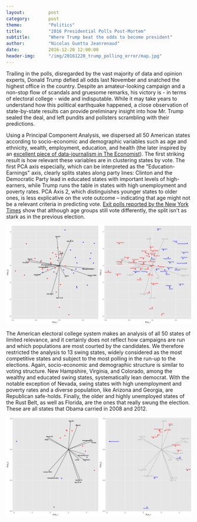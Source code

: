 ```yaml
---
layout:         post
category:       post
theme:          "Politics"
title:          "2016 Presidential Polls Post-Mortem"
subtitle:       "Where Trump beat the odds to become president"
author:         "Nicolas Guetta Jeanrenaud"
date:           2016-12-20 12:00:00
header-img:     "/img/20161220_trump_polling_error/map.jpg"
---
```


Trailing in the polls, disregarded by the vast majority of data and opinion experts, Donald Trump defied all odds last November and snatched the highest office in the country. Despite an amateur-looking campaign and a non-stop flow of scandals and gruesome remarks, his victory is - in terms of electoral college - wide and indisputable.
While it may take years to understand how this political earthquake happened, a close observation of state-by-state results can provide preliminary insight into how Mr. Trump sealed the deal, and left pundits and pollsters scrambling with their predictions.

Using a Principal Component Analysis, we dispersed all 50 American states according to socio-economic and demographic variables such as age and ethnicity, wealth, employment, education, and health (the later inspired by an [excellent piece of data-journalism in The Economist](https://www.economist.com/news/united-states/21710265-local-health-outcomes-predict-trumpward-swings-illness-indicator)). The first striking result is how relevant these variables are in clustering states by vote. The first PCA axis especially, which can be interpreted as the "Education-Earnings" axis, clearly splits states along party lines: Clinton and the Democratic Party lead in educated states with important levels of high-earners, while Trump runs the table in states with high unemployment and poverty rates. PCA Axis 2, which distinguishes younger states to older ones, is less explicative on the vote outcome – indicating that age might not be a relevant criteria in predicting vote. [Exit polls reported by the New York Times](https://www.nytimes.com/interactive/2016/11/08/us/politics/election-exit-polls.html)
show that although age groups still vote differently, the split isn't as stark as in the previous election.

<center>
<a class="example-image-link" href="/img/20161220_trump_polling_error/grid1.png" data-lightbox="example-1"><img class="example-image" src="/img/20161220_trump_polling_error/grid1.png" alt="image-1" /></a>
</center>

The American electoral college system makes an analysis of all 50 states of limited relevance, and it certainly does not reflect how campaigns are run and which populations are most courted by the candidates. We therefore restricted the analysis to 13 swing states, widely considered as the most competitive states and subject to the most polling in the run-up to the elections. Again, socio-economic and demographic structure is similar to voting structure. New Hampshire, Virginia, and Colorado,  among the wealthy and educated swing states, systematically lean democrat. With the notable exception of Nevada, swing states with high unemployment and poverty rates and a diverse population, like Arizona and Georgia, are Republican safe-holds. Finally, the older and highly unemployed states of the Rust Belt, as well as Florida, are the ones that really swung the election. These are all states that Obama carried in 2008 and 2012.

<center>
<a class="example-image-link" href="/img/20161220_trump_polling_error/grid2.png" data-lightbox="example-1"><img class="example-image" src="/img/20161220_trump_polling_error/grid2.png" alt="image-1" /></a>
</center>

<!-- ##Polling error.

<center>
<a class="example-image-link" href="/img/20161220_trump_polling_error/grid3.png" data-lightbox="example-1"><img class="example-image" src="/img/20161220_trump_polling_error/grid3.png" alt="image-1" /></a>
</center> -->

